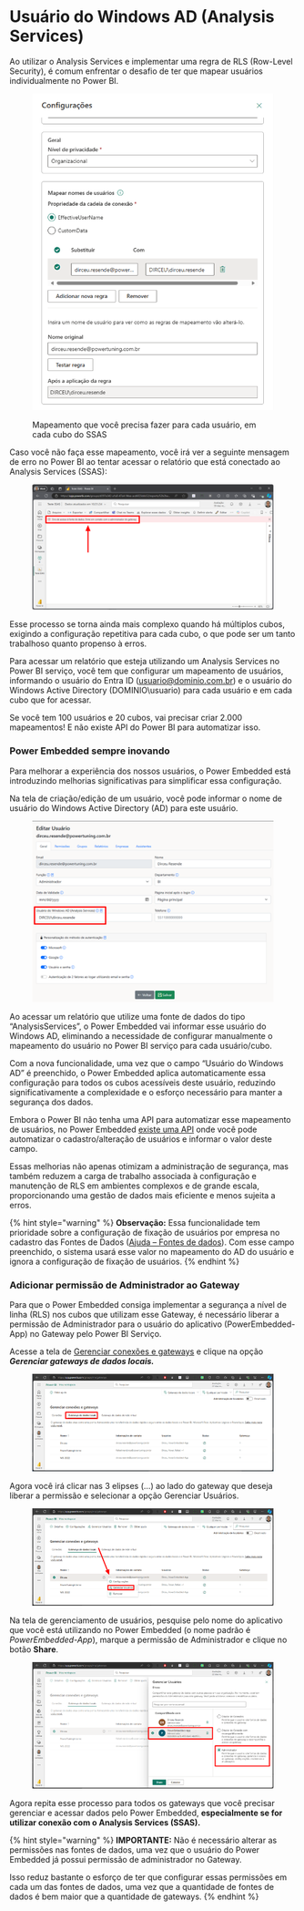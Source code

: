 # Usuário do Windows AD (Analysis Services)

Ao utilizar o Analysis Services e implementar uma regra de RLS (Row-Level Security), é comum enfrentar o desafio de ter que mapear usuários individualmente no Power BI.&#x20;

<figure><img src="../../.gitbook/assets/image (3) (1) (1) (1) (1) (1) (1) (1).png" alt=""><figcaption><p>Mapeamento que você precisa fazer para cada usuário, em cada cubo do SSAS</p></figcaption></figure>



Caso você não faça esse mapeamento, você irá ver a seguinte mensagem de erro no Power BI ao tentar acessar o relatório que está conectado ao Analysis Services (SSAS):

<figure><img src="../../.gitbook/assets/image (1) (1) (1) (1) (1) (1) (1) (1) (1) (1) (1) (1) (1) (1) (1) (1) (1) (1) (1) (1).png" alt=""><figcaption></figcaption></figure>

Esse processo se torna ainda mais complexo quando há múltiplos cubos, exigindo a configuração repetitiva para cada cubo, o que pode ser um tanto trabalhoso quanto propenso à erros.

Para acessar um relatório que esteja utilizando um Analysis Services no Power BI serviço, você tem que configurar um mapeamento de usuários, informando o usuário do Entra ID (usuario@dominio.com.br) e o usuário do Windows Active Directory (DOMINIO\usuario) para cada usuário e em cada cubo que for acessar.

Se você tem 100 usuários e 20 cubos, vai precisar criar 2.000 mapeamentos! E não existe API do Power BI para automatizar isso.



### Power Embedded sempre inovando

Para melhorar a experiência dos nossos usuários, o Power Embedded está introduzindo melhorias significativas para simplificar essa configuração.

Na tela de criação/edição de um usuário, você pode informar o nome de usuário do Windows Active Directory (AD) para este usuário.

<figure><img src="../../.gitbook/assets/image (362).png" alt=""><figcaption></figcaption></figure>

Ao acessar um relatório que utilize uma fonte de dados do tipo “AnalysisServices”, o Power Embedded vai informar esse usuário do Windows AD, eliminando a necessidade de configurar manualmente o mapeamento do usuário no Power BI serviço para cada usuário/cubo.

Com a nova funcionalidade, uma vez que o campo “Usuário do Windows AD” é preenchido, o Power Embedded aplica automaticamente essa configuração para todos os cubos acessíveis deste usuário, reduzindo significativamente a complexidade e o esforço necessário para manter a segurança dos dados.

Embora o Power BI não tenha uma API para automatizar esse mapeamento de usuários, no Power Embedded [existe uma API](https://api.powerembedded.com.br/) onde você pode automatizar o cadastro/alteração de usuários e informar o valor deste campo.

Essas melhorias não apenas otimizam a administração de segurança, mas também reduzem a carga de trabalho associada à configuração e manutenção de RLS em ambientes complexos e de grande escala, proporcionando uma gestão de dados mais eficiente e menos sujeita a erros.

{% hint style="warning" %}
**Observação:** Essa funcionalidade tem prioridade sobre a configuração de fixação de usuários por empresa no cadastro das Fontes de Dados ([Ajuda – Fontes de dados](https://docs.powerembedded.com.br/administracao/artefatos/fontes-de-dados)). Com esse campo preenchido, o sistema usará esse valor no mapeamento do AD do usuário e ignora a configuração de fixação de usuários.
{% endhint %}



### Adicionar permissão de Administrador ao Gateway

Para que o Power Embedded consiga implementar a segurança a nível de linha (RLS) nos cubos que utilizam esse Gateway, é necessário liberar a permissão de Administrador para o usuário do aplicativo (PowerEmbedded-App) no Gateway pelo Power BI Serviço.

Acesse a tela de [Gerenciar conexões e gateways](https://app.powerbi.com/groups/me/gateways) e clique na opção _**Gerenciar gateways de dados locais.**_

<figure><img src="../../.gitbook/assets/image (2) (1) (1) (1) (1) (1) (1) (1) (1) (1).png" alt=""><figcaption></figcaption></figure>

Agora você irá clicar nas 3 elipses (…) ao lado do gateway que deseja liberar a permissão e selecionar a opção Gerenciar Usuários.

<figure><img src="../../.gitbook/assets/image (1) (1) (1) (1) (1) (1) (1) (1) (1) (1) (1) (1) (1) (1) (1) (1) (1) (1) (1).png" alt=""><figcaption></figcaption></figure>

Na tela de gerenciamento de usuários, pesquise pelo nome do aplicativo que você está utilizando no Power Embedded (o nome padrão é _PowerEmbedded-App_), marque a permissão de Administrador e clique no botão **Share**.

<figure><img src="../../.gitbook/assets/image (1) (1) (1) (1) (1) (1) (1) (1) (1) (1) (1) (1) (1) (1) (1) (1) (1) (1).png" alt=""><figcaption></figcaption></figure>

Agora repita esse processo para todos os gateways que você precisar gerenciar e acessar dados pelo Power Embedded, **especialmente se for utilizar conexão com o Analysis Services (SSAS).**

{% hint style="warning" %}
**IMPORTANTE:** Não é necessário alterar as permissões nas fontes de dados, uma vez que o usuário do Power Embedded já possui permissão de administrador no Gateway.

Isso reduz bastante o esforço de ter que configurar essas permissões em cada um das fontes de dados, uma vez que a quantidade de fontes de dados é bem maior que a quantidade de gateways.
{% endhint %}
